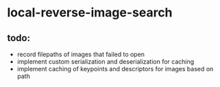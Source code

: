 # local-reverse-image-search

## todo:
- record filepaths of images that failed to open
- implement custom serialization and deserialization for caching
- implement caching of keypoints and descriptors for images based on path
